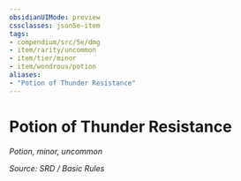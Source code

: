 ```yaml
---
obsidianUIMode: preview
cssclasses: json5e-item
tags:
- compendium/src/5e/dmg
- item/rarity/uncommon
- item/tier/minor
- item/wondrous/potion
aliases: 
- "Potion of Thunder Resistance"
---
```

# Potion of Thunder Resistance
*Potion, minor, uncommon*  


*Source: SRD / Basic Rules*